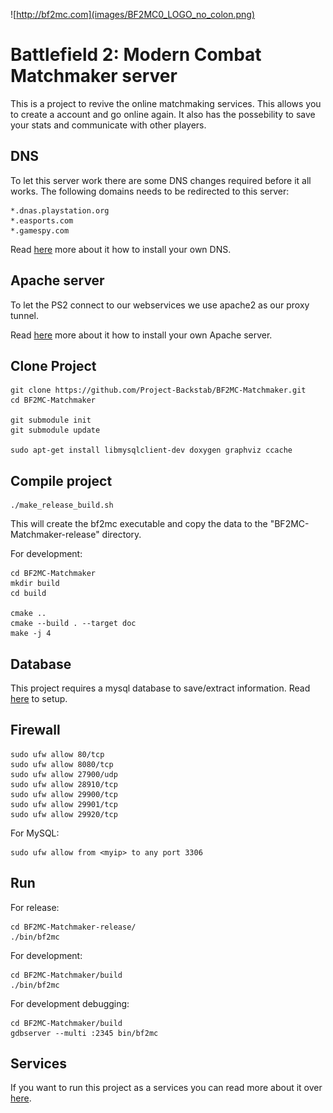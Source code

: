 ![http://bf2mc.com](images/BF2MC0_LOGO_no_colon.png)

# Battlefield 2: Modern Combat Matchmaker server

This is a project to revive the online matchmaking services. This allows you to create a account and go online again. 
It also has the possebility to save your stats and communicate with other players.

## DNS

To let this server work there are some DNS changes required before it all works.
The following domains needs to be redirected to this server:

	*.dnas.playstation.org
	*.easports.com
	*.gamespy.com

Read [here](dns/Readme.md) more about it how to install your own DNS.

## Apache server

To let the PS2 connect to our webservices we use apache2 as our proxy tunnel.

Read [here](apache2/readme.md) more about it how to install your own Apache server.

## Clone Project

```
git clone https://github.com/Project-Backstab/BF2MC-Matchmaker.git
cd BF2MC-Matchmaker

git submodule init
git submodule update

sudo apt-get install libmysqlclient-dev doxygen graphviz ccache
```

## Compile project

```
./make_release_build.sh
```
This will create the bf2mc executable and copy the data to the "BF2MC-Matchmaker-release" directory.

For development:
```
cd BF2MC-Matchmaker
mkdir build
cd build

cmake ..
cmake --build . --target doc
make -j 4
```

## Database

This project requires a mysql database to save/extract information.
Read [here](database/Readme.md) to setup. 

## Firewall

```
sudo ufw allow 80/tcp
sudo ufw allow 8080/tcp
sudo ufw allow 27900/udp
sudo ufw allow 28910/tcp
sudo ufw allow 29900/tcp
sudo ufw allow 29901/tcp
sudo ufw allow 29920/tcp
```

For MySQL:
```
sudo ufw allow from <myip> to any port 3306
```

## Run

For release:
```
cd BF2MC-Matchmaker-release/
./bin/bf2mc
```

For development:
```
cd BF2MC-Matchmaker/build
./bin/bf2mc
```

For development debugging:
```
cd BF2MC-Matchmaker/build
gdbserver --multi :2345 bin/bf2mc
```

## Services

If you want to run this project as a services you can read more about it over [here](service/Readme.md).